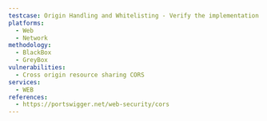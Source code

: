 ```yaml
---
testcase: Origin Handling and Whitelisting - Verify the implementation of domain and subdomain whitelisting to ensure regular expressions or prefix/suffix logic do not allow attacker-controlled origins like attacker-example.com or example.com.evil.com. Web (HTTP/HTTPS) service
platforms: 
  - Web
  - Network
methodology: 
  - BlackBox
  - GreyBox
vulnerabilities:
  - Cross origin resource sharing CORS
services:
  - WEB
references:
  - https://portswigger.net/web-security/cors
---
```

